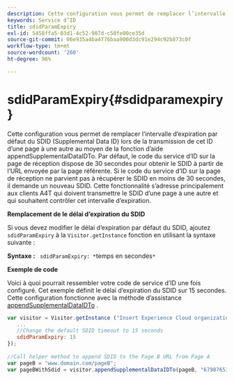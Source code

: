 ```yaml
---
description: Cette configuration vous permet de remplacer l’intervalle d’expiration par défaut du SDID (Supplemental Data ID) lors de la transmission de cet ID d’une page à une autre au moyen de la fonction d’aide appendSupplementalDataIDTo. Par défaut, le code du service d’ID sur la page de réception dispose de 30 secondes pour obtenir le SDID à partir de l’URL envoyée par la page référente. Si le code du service d’ID sur la page de réception ne parvient pas à récupérer le SDID en moins de 30 secondes, il demande un nouveau SDID. Cette fonctionnalité s’adresse principalement aux clients A4T qui doivent transmettre le SDID d’une page à une autre et qui souhaitent contrôler cet intervalle d’expiration.
keywords: Service d’ID
title: sdidParamExpiry
exl-id: 5458ffa5-03d1-4c52-907d-c50fe00ce35d
source-git-commit: 06e935a4ba4776baa900d3dc91e294c92b873c0f
workflow-type: tm+mt
source-wordcount: '260'
ht-degree: 96%

---
```


# sdidParamExpiry{#sdidparamexpiry}

Cette configuration vous permet de remplacer l’intervalle d’expiration par défaut du SDID (Supplemental Data ID) lors de la transmission de cet ID d’une page à une autre au moyen de la fonction d’aide appendSupplementalDataIDTo. Par défaut, le code du service d’ID sur la page de réception dispose de 30 secondes pour obtenir le SDID à partir de l’URL envoyée par la page référente. Si le code du service d’ID sur la page de réception ne parvient pas à récupérer le SDID en moins de 30 secondes, il demande un nouveau SDID. Cette fonctionnalité s’adresse principalement aux clients A4T qui doivent transmettre le SDID d’une page à une autre et qui souhaitent contrôler cet intervalle d’expiration.

**Remplacement de le délai d’expiration du SDID**

Si vous devez modifier le délai d’expiration par défaut du SDID, ajoutez `sdidParamExpiry` à la `Visitor.getInstance` fonction en utilisant la syntaxe suivante :

**Syntaxe :** ` sdidParamExpiry: *`temps en secondes`*`

**Exemple de code**

Voici à quoi pourrait ressembler votre code de service d’ID une fois configuré. Cet exemple définit le délai d’expiration du SDID sur 15 secondes. Cette configuration fonctionne avec la méthode d’assistance [appendSupplementalDataIDTo](../../library/get-set/appendsupplementaldataidto.md#reference-65d09de6fde0418f8c62fa79304a755d) .

```js
var visitor = Visitor.getInstance ("Insert Experience Cloud organization ID here",{ 
   ... 
   //Change the default SDID timeout to 15 seconds 
   sdidParamExpiry: 15 
}); 
 
//Call helper method to append SDID to the Page B URL from Page A 
var pageB = "www.domain.com/pageB"; 
var pageBWithSdid = visitor.appendSupplementalDataIDTo(pageB, "67987653465787219"); 
```
